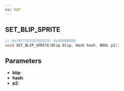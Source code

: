 ```yaml
---
ns: MAP
---
```

## SET_BLIP_SPRITE

```c
// 0x74F74D3207ED525C 0x8DBBB0B9
void SET_BLIP_SPRITE(Blip blip, Hash hash, BOOL p2);
```

## Parameters
* **blip**:
* **hash**:
* **p2**:
